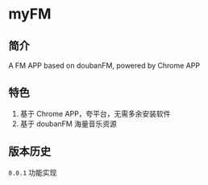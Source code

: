 # myFM

## 简介

A FM APP based on doubanFM, powered by Chrome APP

## 特色

1. 基于 Chrome APP，夸平台，无需多余安装软件
2. 基于 doubanFM 海量音乐资源

## 版本历史

`0.0.1` 功能实现

